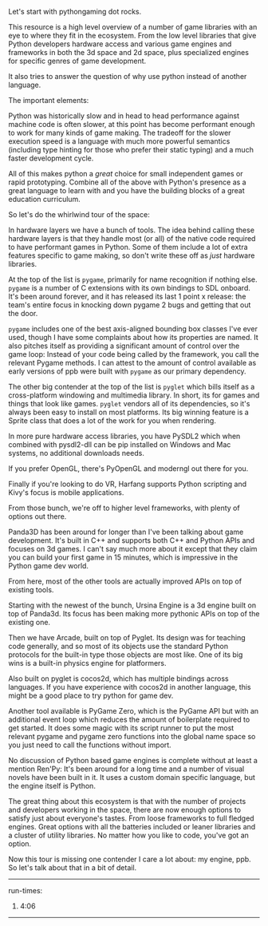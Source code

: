 Let's start with pythongaming dot rocks.

This resource is a high level overview of a number of game libraries with an
eye to where they fit in the ecosystem. From the low level libraries that
give Python developers hardware access and various game engines and
frameworks in both the 3d space and 2d space, plus specialized engines for
specific genres of game development.

It also tries to answer the question of why use python instead of another
language.

The important elements:

Python was historically slow and in head to head performance against
machine code is often slower, at this point has become performant enough to
work for many kinds of game making. The tradeoff for the slower execution
speed is a language with much more powerful semantics (including type
hinting for those who prefer their static typing) and a much faster
development cycle.

All of this makes python a _great_ choice for small independent games or
rapid prototyping. Combine all of the above with Python's presence as a
great language to learn with and you have the building blocks of a great
education curriculum.

So let's do the whirlwind tour of the space:

In hardware layers we have a bunch of tools. The idea behind calling these
hardware layers is that they handle most (or all) of the native code
required to have performant games in Python. Some of them include a lot of
extra features specific to game making, so don't write these off as _just_
hardware libraries.

At the top of the list is `pygame`, primarily for name recognition if
nothing else. `pygame` is a number of C extensions with its own bindings to
SDL onboard. It's been around forever, and it has released its last
1 point x release: the team's entire focus in knocking down pygame 2 bugs
and getting that out the door.

`pygame` includes one of the best axis-aligned bounding box classes I've 
ever used, though I have some complaints about how its properties are named.
It also pitches itself as providing a significant amount of control over the
game loop: Instead of your code being called by the framework, you call the
relevant Pygame methods. I can attest to the amount of control available as
early versions of ppb were built with `pygame` as our primary dependency.

The other big contender at the top of the list is `pyglet` which bills
itself as a cross-platform windowing and multimedia library. In short, its
for games and things that look like games. `pyglet` vendors all of its
dependencies, so it's always been easy to install on most platforms. Its big
winning feature is a Sprite class that does a lot of the work for you when
rendering.

In more pure hardware access libraries, you have PySDL2 which when combined
with pysdl2-dll can be pip installed on Windows and
Mac systems, no additional downloads needs.

If you prefer OpenGL, there's PyOpenGL and moderngl out there for you.

Finally if you're looking to do VR, Harfang supports Python scripting and
Kivy's focus is mobile applications.

From those bunch, we're off to higher level frameworks, with plenty of
options out there.

Panda3D has been around for longer than I've been talking about game
development. It's built in C++ and supports both C++ and Python APIs and
focuses on 3d games. I can't say much more about it except that they claim
you can build your first game in 15 minutes, which is impressive in the
Python game dev world.

From here, most of the other tools are actually improved APIs on top of
existing tools.

Starting with the newest of the bunch, Ursina Engine is a 3d engine built on
top of Panda3d. Its focus has been making more pythonic APIs on top of the
existing one.

Then we have Arcade, built on top of Pyglet. Its design was for teaching
code generally, and so most of its objects use the standard Python protocols
for the built-in type those objects are most like. One of its big wins is a built-in
physics engine for platformers.

Also built on pyglet is cocos2d, which has multiple bindings across
languages. If you have experience with cocos2d in another language, this
might be a good place to try python for game dev.

Another tool available is PyGame Zero, which is the PyGame API but with an
additional event loop which reduces the amount of boilerplate required to
get started. It does some magic with its script runner to put the most
relevant pygame and pygame zero functions into the global name space so you
just need to call the functions without import.

No discussion of Python based game engines is complete without at least a mention
Ren'Py: It's been around for a long time and a number of visual novels have
been built in it. It uses a custom domain specific language, but the engine
itself is Python.

The great thing about this ecosystem is that with the number of projects and
developers working in the space, there are now enough options to satisfy
just about everyone's tastes. From loose frameworks to full fledged engines.
Great options with all the batteries included or leaner libraries and a
cluster of utility libraries. No matter how you like to code, you've got an
option.

Now this tour is missing one contender I care a lot about: my engine, ppb.
So let's talk about that in a bit of detail.

------
run-times:
1. 4:06
------